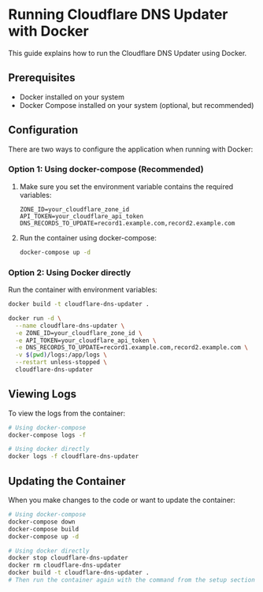 # Running Cloudflare DNS Updater with Docker

This guide explains how to run the Cloudflare DNS Updater using Docker.

## Prerequisites

- Docker installed on your system
- Docker Compose installed on your system (optional, but recommended)

## Configuration

There are two ways to configure the application when running with Docker:

### Option 1: Using docker-compose (Recommended)

1. Make sure you set the environment variable contains the required variables:
   ```
   ZONE_ID=your_cloudflare_zone_id
   API_TOKEN=your_cloudflare_api_token
   DNS_RECORDS_TO_UPDATE=record1.example.com,record2.example.com
   ```

2. Run the container using docker-compose:
   ```bash
   docker-compose up -d
   ```

### Option 2: Using Docker directly

Run the container with environment variables:

```bash
docker build -t cloudflare-dns-updater .

docker run -d \
  --name cloudflare-dns-updater \
  -e ZONE_ID=your_cloudflare_zone_id \
  -e API_TOKEN=your_cloudflare_api_token \
  -e DNS_RECORDS_TO_UPDATE=record1.example.com,record2.example.com \
  -v $(pwd)/logs:/app/logs \
  --restart unless-stopped \
  cloudflare-dns-updater
```

## Viewing Logs

To view the logs from the container:

```bash
# Using docker-compose
docker-compose logs -f

# Using docker directly
docker logs -f cloudflare-dns-updater
```

## Updating the Container

When you make changes to the code or want to update the container:

```bash
# Using docker-compose
docker-compose down
docker-compose build
docker-compose up -d

# Using docker directly
docker stop cloudflare-dns-updater
docker rm cloudflare-dns-updater
docker build -t cloudflare-dns-updater .
# Then run the container again with the command from the setup section
```
